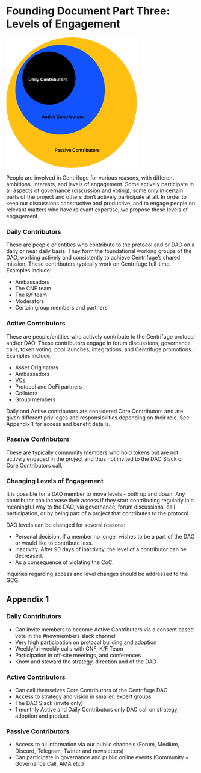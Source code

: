 # Founding Document Part Three: Levels of Engagement

![](./LoE.png)

People are involved in Centrifuge for various reasons, with different ambitions, interests, and levels of engagement. Some actively participate in all aspects of governance (discussion and voting), some only in certain parts of the project and others don’t actively participate at all. In order to keep our discussions constructive and productive, and to engage people on relevant matters who have relevant expertise, we propose these levels of engagement.

### Daily Contributors

These are people or entities who contribute to the protocol and or DAO on a daily or near daily basis. They form the foundational working groups of the DAO, working actively and consistently to achieve Centrifuge’s shared mission. These contributors typically work on Centrifuge full-time. Examples include:

* Ambassadors
* The CNF team 
* The k/f team 
* Moderators
* Certain group members and partners

### Active Contributors 

These are people/entities who actively contribute to the Centrifuge protocol and/or DAO. These contributors engage in forum discussions, governance calls, token voting, pool launches, integrations, and Centrifuge promotions. Examples include:

* Asset Originators
* Ambassadors
* VCs 
* Protocol and DeFi partners
* Collators
* Group members

Daily and Active contributors are considered Core Contributors and are given different privileges and responsibilities depending on their role. See Appendix 1 for access and benefit details.

### Passive Contributors

These are typically community members who hold tokens but are not actively engaged in the project and thus not invited to the DAO Slack or Core Contributors call.

### Changing Levels of Engagement

It is possible for a DAO member to move levels - both up and down. Any contributor can increase their access if they start contributing regularly in a meaningful way to the DAO, via governance, forum discussions, call participation, or by being part of a project that contributes to the protocol.

DAO levels can be changed for several reasons:

* Personal decision. If a member no longer wishes to be a part of the DAO or would like to contribute less.
* Inactivity. After 90 days of inactivity, the level of a contributor can be decreased.
* As a consequence of violating the CoC.

Inquiries regarding access and level changes should be addressed to the GCG.

## Appendix 1

### Daily Contributors
* Can invite members to become Active Contributors via a consent based vote in the #newmembers slack channel
* Very high participation on protocol building and adoption
* Weekly/bi-weekly calls with CNF, K/F Team
* Participation in off-site meetings, and conferences
* Know and steward the strategy, direction and of the DAO

### Active Contributors
* Can call themselves Core Contributors of the Centrifuge DAO
* Access to strategy and vision in smaller, expert groups
* The DAO Slack (invite only)
* 1 monthly Active and Daily Contributors only DAO call on strategy, adoption and product

### Passive Contributors
* Access to all information via our public channels (Forum, Medium, Discord, Telegram, Twitter and newsletters)
* Can participate in governance and public online events (Community + Governance Call, AMA etc.)

